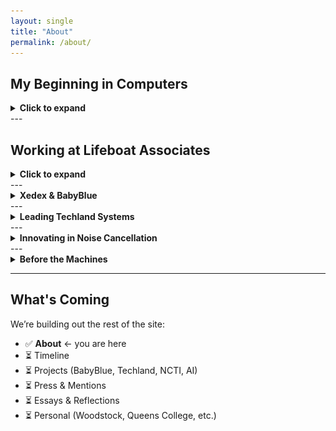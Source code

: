 ```yaml
---
layout: single
title: "About"
permalink: /about/
---
```


<div markdown="1">

## My Beginning in Computers

<details>
<summary><strong>Click to expand</strong></summary>
<div markdown="1">

- At **16**, I started college as a **Computer Science major** at **Queens College**.
- The school had only a **Xerox-built mainframe**, and all programming was in **Fortran** via **punch cards**.
- You’d type each line onto a punch card, submit a stack, and wait **a week** for results—often discovering only a syntax error.
- Frustrated by this process and poor instruction, I left the major—but not my passion for computing.

### My DIY Hardware Evolution

- Built advanced **Heathkits**, ending with a **digital FM receiver**.
- Ordered one of the first **HP-85** calculators—waited **three months** for delivery.
- Used it in place of a slide rule during physics courses.

### Enter the Altair

- Bought an **audio sweep generator kit** from **MITS** in 1973 to align tape heads on my **TEAC** reel-to-reel.
- MITS sent me a **$100 discount certificate** in 1974.
- When the **Altair 8800** was introduced in *Popular Electronics*, I ordered one immediately—in kit form.
- Built it myself: it had just **256 bytes of memory** and blinking LEDs.

### BASIC Changed Everything

- Upgraded to **4 KB of RAM** and received **Microsoft BASIC on paper tape**.
- For the first time, I could **write code and get instant results**.
- This was a revelation after the week-long delays in college labs.

### Building Real Software

- Bought an **IMSAI Z-80 system** and wrote a full **invoicing, packing list, and A/R system** in BASIC for my father’s business.
- Stored everything on **cassette tape**—no floppy disks yet.
- Ran **CP/M**, and bought software from **Lifeboat Associates**.

> That Altair wasn’t just my first PC.  
> It was the gateway to a career in tech.

![Altair 8800](/assets/images/altair-8800.jpeg)  
*Altair 8800 – the first widely recognized personal computer*

![Teletype Model 33 ASR](/assets/images/teletype-asr33.jpg)  
*Teletype Model 33 ASR used for I/O*

</div>
</details>
---

## Working at Lifeboat Associates

<details>
<summary><strong>Click to expand</strong></summary>
<div markdown="1">

- In **1979**, **Tony Gold** (President of Lifeboat) called and offered me a job.
- In **1980**, I left my family’s plumbing supply business and joined **Lifeboat Associates**.

### Key Contributions:

- Edited and published **Lifelines**, our customer newsletter.
  - I openly documented **bugs in major software** — sparking strong reactions, including from **Bill Gates**.
- Negotiated **royalty contracts** with prominent developers.

### Industry Collaboration:

- **Micro Focus** – COBOL compilers  
- **Peter Rozen** – TMaker  
- **Balcones Software** (Austin, TX) – advanced accounting  
  - Traveled there frequently

### Ford & Microsoft

- Helped **Ford Motor Company** develop its **early PC strategy**.
  - Presented at the **Renaissance Center** in Detroit.
- After an Intel conference in Oregon, **Bill Gates** gave **Neil Colvin** and me a personal tour of **Microsoft’s first Redmond campus**.
  - They had only leased **half** the building at the time!

### Behind the Scenes with Bill Gates

- Discussed his mission to stop **software piracy**.
  - His idea: **OEM bundling** — software pre-installed on computers.
- This approach led to deals with **Tandy**, among others.
- Ironically, it also laid the foundation for Microsoft’s **antitrust troubles**.

### BIOS Opportunity

- Had a close partnership with **Neil Colvin** (Phoenix Technologies).
- Tested **P-Mate** for **Mike Aaronson**, Neil’s friend.
- I was the one who suggested the market need for **third-party BIOS**—vital to launching the **IBM PC clone industry**.

> I didn’t get a commission—but I helped launch an industry.

</div>
</details>
---

<details>
<summary><strong>Xedex & BabyBlue</strong></summary>
<div markdown="1">

> 📰 In **February 1982**, UPI reported:  
> “XEDEX President Harris Landgarten said Baby Blue ‘will make the IBM machine more versatile than an Apple or a Tandy microcomputer in terms …’”  
> — [UPI Archives](https://www.upi.com/Archives/1982/02/17/A-5-week-old-computer-company-Wednesday-unveiled-a-product-it/5338382770000)

![BabyBlue Board](/assets/images/babyblue-card.jpg)  
*Original Xedex BabyBlue Z80 Coprocessor Card*

- BabyBlue was also advertised in **Byte Magazine** and **PC Magazine** in mid-1982, and the [Baby Blue CPU Plus User’s Manual (v1.2)](https://www.minuszerodegrees.net/manuals/Microlog/Baby%20Blue%20CPU%20Plus%20-%20User%27s%20Manual%20-%20Version%201.2.pdf) remains archived today.

- **Burson-Marsteller**, one of the top public relations firms in the country, was hired to promote BabyBlue.
- Thanks to their efforts, Xedex received significant media coverage in **1982**, including press features and product reviews that helped establish BabyBlue's reputation early in the PC industry.

- In **1981**, I was approached by **Mike Aaronson**. His son needed an important operation, and he asked me to help structure a deal through which he could receive **$10,000** for his invention.
- In exchange, he offered rights to a **Z80-based coprocessor** he had developed that, when installed in an **IBM PC**, allowed it to run **CP/M programs** not available for the 8086.
- I put together a deal and left **Lifeboat** with **Roland Joffe** (head of marketing), his assistant **Rebecka**, and **Bob Hassel** (engineer and BIOS programmer).
- Together we founded **Xedex** to build and market the coprocessor, which we named **BabyBlue**.
- Roland Joffe founded our main office in a Burlington house on **6th Avenue**, and also hired **Burson-Marsteller** as our public relations agency. Meanwhile, Bob opened an office in **Suffern, NY** to manufacture the boards.
- Within five months, we were shipping — and BabyBlue quickly earned **tremendous press and notoriety**. I wasn’t upset about leaving, though — I knew from the start that BabyBlue’s software and hardware had a **limited lifespan**. Ironically, the investor who sided with Hassel was left with a product that had little future — while I was free to build something more enduring at Techland.
- It's important to note that the later **BabyBlue II** version was developed **after I left Xedex**. My direct involvement was with the original BabyBlue and the formation and early success of the company.

</div>
</details>
---

<details>
<summary><strong>Leading Techland Systems</strong></summary>
<div markdown="1">

- In **late 1982**, I discovered that **Bob Hassel** had been sabotaging our hardware at Xedex.  
- He had made a deal with the investor to take over the company.  
- I was informed that I was **fired**, and in response, I took my entire team and launched a new company: **Techland Systems Inc.**  
- As part of building Techland, we brought in **Richard Clowes**, a former top IBM salesperson, as **VP of Sales**.  
- Understanding our situation, **Neil Colvin** and **Mike Aaronson** connected me with **Reed Smith** and his friend **Bob**, who had developed **3270 emulation software** that would evolve into **BlueLynx**.  
- Had I been dealt with honestly, BlueLynx would likely have become part of Xedex’s product line.  
- Ultimately, Techland proved to be a far better outcome — it eventually earned me **$3.3 million**, though that part of the story comes later.

### Product Spotlight: BlueLynx & TwinX

- Techland’s **BlueLynx** product line offered full **3270/5250 terminal emulation** for IBM mainframe connectivity, supporting **SNA/SDLC** networks.
- A 1984 **DataPro industry report** named BlueLynx a standout in protocol conversion systems. ([Bitsavers report](https://www.bitsavers.org/pdf/datapro/protocol_conversion_systems/C23-825_Techland_Systems.pdf))
- BlueLynx made the PC appear to the host as a **5251 Model 12** terminal and could interface with **5256 dot-matrix printers**.
- We also developed **TwinX**, a solution for local Twinax connectivity to **IBM System/34 and System/36** minicomputers.

- In the first year alone, **Richard brought in $2 million in sales**, landing major clients like **RJR Reynolds**, **New England Life**, and the **Federal Reserve Bank of San Francisco**.
- Soon, we had **50 employees** and offices at **Waterside Plaza** on the East River in New York.

- We launched a **Techland subsidiary in London**, run by **Richard Clowes' brother**. Richard and I would fly over on the **Concorde** a couple of times a year.
- We also flew to **Singapore**, where we arranged lower-cost manufacturing for BlueLynx hardware in **Malaysia**.

> At the time, the dollar was at an all-time high.  
> We booked a round-the-world trip: Concorde to London, first-class Singapore Airlines to China, stops in the New Territories, return via Bombay.  
> Total cost: **$1,500 per person.**

- While at Techland, I also wanted to create a personal information management software product.
- I asked **Neil Colvin** for a recommendation. He said the best application developer he knew was **Eldon Ziegler**.
- We hired Eldon, who delivered excellent software and became a lifelong collaborator and friend.

- In **1985**, **Bob Benningson** of **York Research** expressed interest in acquiring Techland.
- After a year of negotiations, we sold the company to York — and became a **public company**.

- Within a month of the merger, I discovered the new owners had **stopped paying payroll taxes** to conserve cash.
- My lawyers advised me to **resign immediately**.
- After I left, **York Research sued** us to recover the stock.
- The litigation lasted until **1990**, when **Bob Benningson settled with me**.
- I sold my **York stock for $3.3 million**.
- Other stockholders persisted and eventually **won the case in 1991**.

</div>
</details>
---

<details>
<summary><strong>Innovating in Noise Cancellation</strong></summary>
<div markdown="1">

- After leaving Techland, I was contacted by **Mike Parella** to help reconstitute **Noise Cancellation Technologies Inc. (NCTI)**, a public company in **Miami**.
- One of my first tasks was flying to **Essex**, England to meet **Professor Chaplin** at the **University of Essex**.
  - Our goal was to secure his **PAC patents** for systematic noise control using **Fast Fourier Transform (FFT)**.
  - I smoothed things over with the university and closed the deal, paying **£100,000** for the rights.

- When I returned, I sent **Eldon Ziegler** to Miami to evaluate NCTI’s technical base.
  - His report was blunt: fire everyone and liquidate the assets — nothing was salvageable.
- I hired Eldon as **VP of Engineering**, and he opened a new **lab in Columbia, Maryland**.
- I also established an executive office in **Great Neck, NY**, hiring a dozen staff to restart the company.

- A few months later, **John McCloy Jr.** joined us.
  - John was the son of **John J. McCloy**, former U.S. High Commissioner for Germany, and considered one of the most influential private citizens of the 20th century.
  - His father played a critical role in resolving the **Cuban Missile Crisis**.
  - I visited his father in **Greenwich** when he was 92 — a truly memorable conversation.

- John introduced me to many contacts, including the **Secretary of Defense**, whom we met at the **Pentagon**.
  - NCTI sold systems to the **U.S. military**.

- I also traveled with John to **Berlin** and **Munich**.
  - In Berlin, he was treated like royalty due to his father's legacy.
  - I had **house seats** for **Herbert von Karajan’s** final concert conducting **Beethoven’s Ninth Symphony**.
  - I also crossed into **East Berlin** with one of John’s friends — an eerie, unforgettable experience.

- In **1989**, I flew to **Seattle** to help close a deal with **Boeing**.
  - My flight, originally scheduled for 9 PM, was delayed until **3 AM**.
  - I flew in the middle seat of a row of five, flanked by **two nuns on each side**.
  - Despite no sleep, I delivered — and **closed the deal**.

- In the **summer of 1990**, after selling my York Research stock,  
  I **stepped away from active involvement** with NCTI.

📰 **Covered by The New York Times**:  
- “You Can't Stand the Noise? Get an Anti-Noise Machine”  
  [March 2, 1988](https://www.nytimes.com/1988/03/02/business/business-technology-you-can-t-stand-the-noise-get-an-anti-noise-machine.html) *(subscription required)*  
  > This article featured **Harris Landgarten** prominently as a driving force behind NCTI’s commercial and technical breakthroughs, highlighting the real-world promise of anti-noise systems.

- “New Technology Defeats Unwanted Noise”  
  [June 30, 1987](https://www.nytimes.com/1987/06/30/science/new-technology-defeats-unwanted-noise.html) *(subscription required)*  
  > This piece explored the science of active noise control and cited **Landgarten** as a key leader bringing it to market.

🛠️ **Real-world applications**:
- Industrial fans  
- HVAC systems  
- Vibration control (including **pools of water**)  
- Automotive  

💡 **Media Recognition**:
- Featured in **The Economist**
- Live demo on **Good Morning America**
- Interview with **Innovation TV**

</div>
</details>
---

<details>
<summary><strong>Before the Machines</strong></summary>
<div markdown="1">

- Attended **Woodstock**  
  - Music, mud, movement — and a mindset that stayed with me
- Studied under **Dr. Hoffman** at **Queens College**  
  - Deep influence on systems thinking and philosophy

</div>
</details>

---

## What's Coming

We’re building out the rest of the site:

- ✅ **About** ← you are here  
- ⏳ Timeline  
- ⏳ Projects (BabyBlue, Techland, NCTI, AI)  
- ⏳ Press & Mentions  
- ⏳ Essays & Reflections  
- ⏳ Personal (Woodstock, Queens College, etc.)

</div>

